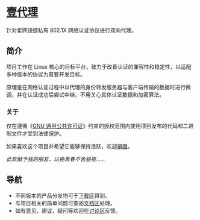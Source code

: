 # [壹代理](http://bitbucket.org/CrazyBoyFeng/agentx1) #

针对星网锐捷私有 802.1X 网络认证协议进行双向代理。

## 简介 ##

项目工作在 Linux 核心的目标平台，致力于改善认证的兼容性和稳定性，以适配多种版本的协议为首要开发目标。

原理是在网络认证过程中以代理的身份转发服务器与客户端传输的数据时进行微调，并在认证成功后尝试中继，不用关心具体认证数据和加密算法。

### 关于 ###

仅在遵循《[GNU 通用公共许可证](http://www.thebigfly.com/gnu/gpl)》约束的授权范围内使用项目发布的代码和二进制文件才受到法律保护。

如果喜欢这个项目并希望它能够保持活跃，欢迎[捐赠](http://shenghuo.alipay.com/send/payment/fill.htm?optEmail=CrazyBoyFeng@QQ.com&payAmount=1.00&title=%be%e8%d4%f9%b8%f8%a1%b0%d2%bc%b4%fa%c0%ed%a1%b1%d7%d4%d3%c9%c8%ed%bc%fe%cf%ee%c4%bf&memo=%c8%ed%bc%fe%d0%b4%b5%c3%bb%b9%b2%bb%b4%ed%a3%ac%d6%a7%b3%d6%d7%f7%d5%df%bf%f1%c4%d0%b7%e7%a3%a1)。

*此软献予我的朋友，以挽青春不舍昼夜……*

## 导航 ##

* 不同版本的产品分发均可于[下载区](http://bitbucket.org/CrazyBoyFeng/agentx1/downloads)得到。
* 与项目相关的简单问题可查阅[文档区](http://bitbucket.org/CrazyBoyFeng/agentx1/wiki)处理。
* 如有意见、建议、疑问等欢迎在[讨论区](http://bitbucket.org/CrazyBoyFeng/agentx1/issues)反馈。